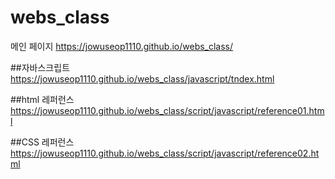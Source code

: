 # webs_class

메인 페이지
https://jowuseop1110.github.io/webs_class/

##자바스크립트
https://jowuseop1110.github.io/webs_class/javascript/tndex.html

##html 레퍼런스
https://jowuseop1110.github.io/webs_class/script/javascript/reference01.html

##CSS 레퍼런스
https://jowuseop1110.github.io/webs_class/script/javascript/reference02.html
